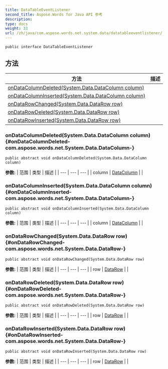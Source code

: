```yaml
---
title: DataTableEventListener
second_title: Aspose.Words for Java API 参考
description: 
type: docs
weight: 33
url: /zh/java/com.aspose.words.net.system.data/datatableeventlistener/
---
```

```
public interface DataTableEventListener
```
## 方法

| 方法 | 描述 |
| --- | --- |
| [onDataColumnDeleted(System.Data.DataColumn column)](#onDataColumnDeleted-com.aspose.words.net.System.Data.DataColumn-) |  |
| [onDataColumnInserted(System.Data.DataColumn column)](#onDataColumnInserted-com.aspose.words.net.System.Data.DataColumn-) |  |
| [onDataRowChanged(System.Data.DataRow row)](#onDataRowChanged-com.aspose.words.net.System.Data.DataRow-) |  |
| [onDataRowDeleted(System.Data.DataRow row)](#onDataRowDeleted-com.aspose.words.net.System.Data.DataRow-) |  |
| [onDataRowInserted(System.Data.DataRow row)](#onDataRowInserted-com.aspose.words.net.System.Data.DataRow-) |  |
### onDataColumnDeleted(System.Data.DataColumn column) {#onDataColumnDeleted-com.aspose.words.net.System.Data.DataColumn-}
```
public abstract void onDataColumnDeleted(System.Data.DataColumn column)
```




**参数:**
| 范围 | 类型 | 描述 |
| --- | --- | --- |
| column | [DataColumn](../../com.aspose.words.net.system.data/datacolumn) |  |

### onDataColumnInserted(System.Data.DataColumn column) {#onDataColumnInserted-com.aspose.words.net.System.Data.DataColumn-}
```
public abstract void onDataColumnInserted(System.Data.DataColumn column)
```




**参数:**
| 范围 | 类型 | 描述 |
| --- | --- | --- |
| column | [DataColumn](../../com.aspose.words.net.system.data/datacolumn) |  |

### onDataRowChanged(System.Data.DataRow row) {#onDataRowChanged-com.aspose.words.net.System.Data.DataRow-}
```
public abstract void onDataRowChanged(System.Data.DataRow row)
```




**参数:**
| 范围 | 类型 | 描述 |
| --- | --- | --- |
| row | [DataRow](../../com.aspose.words.net.system.data/datarow) |  |

### onDataRowDeleted(System.Data.DataRow row) {#onDataRowDeleted-com.aspose.words.net.System.Data.DataRow-}
```
public abstract void onDataRowDeleted(System.Data.DataRow row)
```




**参数:**
| 范围 | 类型 | 描述 |
| --- | --- | --- |
| row | [DataRow](../../com.aspose.words.net.system.data/datarow) |  |

### onDataRowInserted(System.Data.DataRow row) {#onDataRowInserted-com.aspose.words.net.System.Data.DataRow-}
```
public abstract void onDataRowInserted(System.Data.DataRow row)
```




**参数:**
| 范围 | 类型 | 描述 |
| --- | --- | --- |
| row | [DataRow](../../com.aspose.words.net.system.data/datarow) |  |
